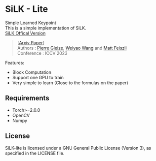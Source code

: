 # SiLK - Lite
Simple Learned Keypoint  
This is a simple implementation of SiLK.  
[SiLK Offical Version](https://github.com/facebookresearch/silk)

> [[Arxiv Paper](https://arxiv.org/abs/2304.06194)]  
> Authors : [Pierre Gleize](https://gleize.github.io/index.html), [Weiyao Wang](https://sites.google.com/view/weiyaowang/home) and [Matt Feiszli](https://scholar.google.com/citations?user=A-wA73gAAAAJ&hl=en&oi=sra)  
> Conference : ICCV 2023  

Features:  
- Block Computation
- Support one GPU to train
- Very simple to learn (Close to the formulas on the paper)

## Requirements
- Torch>=2.0.0
- OpenCV
- Numpy

## License
SiLK-lite is licensed under a GNU General Public License (Version 3), as specified in the LICENSE file.